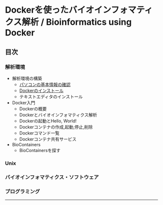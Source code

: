 # Dockerを使ったバイオインフォマティクス解析 / Bioinformatics using Docker

<!--
　MacやWindowsなど、オペレーションシステム(OS)が異なると、インストールできるソフトウェアも異なってくるので、OSの違いで解析環境に違いが出てきます。インターネット上に有用な情報を見つけても、そういった解析環境の違いにより、自身のパソコン環境では「使えないじゃないか」といったことがあります。ここでは、Dockerという便利なツールを使うことで、OSの違いにかかわらずに、解析できる技術を紹介するつもりです。
-->

## 目次
### 解析環境
- 解析環境の構築
    - [パソコンの基本情報の確認](docs/pc_spec.md)
    - [Dockerのインストール](docs/docker_install.md)
    - テキストエディタのインストール
- Docker入門
    - Dockerの概要
    - Dockerとバイオインフォマティクス解析
    - Dockerの起動とHello, World!
    - Dockerコンテナの作成,起動,停止,削除
    - Dockerコマンド一覧
    - Dockerコンテナ共有サービス
- BioContainers
    - BioContainersを探す

### Unix

### バイオインフォマティクス・ソフトウェア

### プログラミング

---
<!--
　MacやWindowsなど、オペレーションシステム(OS)が異なると、インストールできるソフトウェアも異なってくるので、OSの違いで解析環境に違いが出てきます。インターネット上に有用な情報を見つけても、そういった解析環境の違いにより、自身のパソコン環境では「使えないじゃないか」といったことがあります。ここでは、Dockerという便利なツールを使うことで、OSの違いにかかわらずに、解析できる技術を紹介するつもりです。
-->
